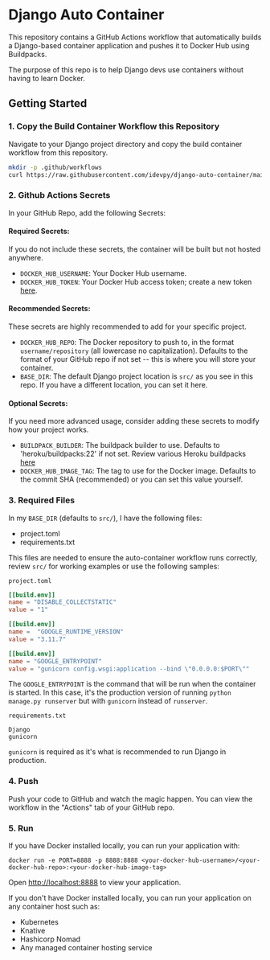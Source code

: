 
# Django Auto Container


This repository contains a GitHub Actions workflow that automatically builds a Django-based container application and pushes it to Docker Hub using Buildpacks.

The purpose of this repo is to help Django devs use containers without having to learn Docker. 

## Getting Started

### 1. Copy the Build Container Workflow this Repository

Navigate to your Django project directory and copy the build container workflow from this repository.

```bash
mkdir -p .github/workflows
curl https://raw.githubusercontent.com/idevpy/django-auto-container/main/.github/workflows/build-container.yaml > .github/workflows/build-container.yaml
```

### 2. Github Actions Secrets
In your GitHub Repo, add the following Secrets:
#### Required Secrets:
If you do not include these secrets, the container will be built but not hosted anywhere.

- `DOCKER_HUB_USERNAME`: Your Docker Hub username.
- `DOCKER_HUB_TOKEN`: Your Docker Hub access token; create a new token [here](https://hub.docker.com/settings/security).


#### Recommended Secrets:

These secrets are highly recommended to add for your specific project.
- `DOCKER_HUB_REPO`: The Docker repository to push to, in the format `username/repository` (all lowercase no capitalization). Defaults to the format of your GitHub repo if not set -- this is where you will store your container. 
- `BASE_DIR`: The default Django project location is `src/` as you see in this repo. If you have a different location, you can set it here.

#### Optional Secrets:
If you need more advanced usage, consider adding these secrets to modify how your project works.
- `BUILDPACK_BUILDER`: The buildpack builder to use. Defaults to 'heroku/buildpacks:22' if not set. Review various Heroku buildpacks [here](https://devcenter.heroku.com/articles/stack#stack-support-details)
- `DOCKER_HUB_IMAGE_TAG`: The tag to use for the Docker image. Defaults to the commit SHA (recommended) or you can set this value yourself.

### 3. Required Files

In my `BASE_DIR` (defaults to `src/`), I have the following files:
- project.toml
- requirements.txt

This files are needed to ensure the auto-container workflow runs correctly, review `src/` for working examples or use the following samples:

`project.toml`
```toml
[[build.env]]
name = "DISABLE_COLLECTSTATIC"
value = "1"

[[build.env]]
name =  "GOOGLE_RUNTIME_VERSION"
value = "3.11.7"

[[build.env]]
name = "GOOGLE_ENTRYPOINT"
value = "gunicorn config.wsgi:application --bind \"0.0.0.0:$PORT\""
```
The `GOOGLE_ENTRYPOINT` is the command that will be run when the container is started. In this case, it's the production version of running `python manage.py runserver` but with `gunicorn` instead of `runserver`.


`requirements.txt`
```
Django
gunicorn
```
`gunicorn` is required as it's what is recommended to run Django in production.

### 4. Push

Push your code to GitHub and watch the magic happen. You can view the workflow in the "Actions" tab of your GitHub repo.

### 5. Run

If you have Docker installed locally, you can run your application with:

```
docker run -e PORT=8888 -p 8888:8888 <your-docker-hub-username>/<your-docker-hub-repo>:<your-docker-hub-image-tag>
```
Open [http://localhost:8888](http://localhost:8888) to view your application.

If you don't have Docker installed locally, you can run your application on any container host such as:

- Kubernetes
- Knative
- Hashicorp Nomad
- Any managed container hosting service
